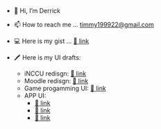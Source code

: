 - 👋 Hi, I’m Derrick
- 📫 How to reach me ... timmy199922@gmail.com

- 💻 Here is my gist ... [📎 link](https://gist.github.com/106306046)
- 🖍️ Here is my UI drafts:
  - iNCCU redisgn: [📎 link](https://www.figma.com/file/Jx546VnNuR6sJ31pBG3Kfe/iNCCU_redesign_ui?type=design&mode=design&t=HYS51udo1dETKcRR-1)
  - Moodle redisgn: [📎 link](https://www.figma.com/file/ZHrsSHOC24do3yKu9vjFAO/moodle_ui_redesign?type=design&mode=design&t=HYS51udo1dETKcRR-1)
  - Game progamming UI: [📎 link](https://www.figma.com/file/412pv8bHfhOXM8Ua5kmo9P/game_programming_ui?type=design&node-id=0%3A1&mode=design&t=HYS51udo1dETKcRR-1)
  - APP UI:
    -   [📎 link](https://www.figma.com/file/46SjLErJM86tUbmeWEu8dJ/news_app_ui?type=design&mode=design&t=HYS51udo1dETKcRR-1)
    -   [📎 link](https://www.figma.com/file/nUYAGPGSb0EIUFNY8f96g4/nccu_time%2B_ui?type=design&mode=design&t=HYS51udo1dETKcRR-1)
    -   [📎 link](https://www.figma.com/file/wtycad6dtnFMhRV7BC2v8v/nccu_time%2B_ui?type=design&mode=design&t=HYS51udo1dETKcRR-1)

<!---
106306046/106306046 is a ✨ special ✨ repository because its `README.md` (this file) appears on your GitHub profile.
You can click the Preview link to take a look at your changes.
--->
